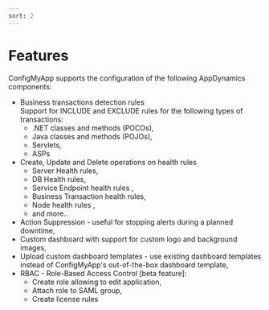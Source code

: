 ```yaml
---
sort: 2
---
```


# Features

ConfigMyApp supports the configuration of the following AppDynamics components:

 - Business transactions detection rules <br>
   Support for INCLUDE and EXCLUDE rules for the following types of transactions:
    - .NET classes and methods (POCOs),
    - Java classes and methods (POJOs),
    - Servlets,
    - ASPs
 - Create, Update and Delete operations on health rules 
   - Server Health rules,
   - DB Health rules,
   - Service Endpoint health rules ,
   - Business Transaction health rules,
   - Node health rules ,
   - and more.. 
 - Action Suppression - useful for stopping alerts during a planned downtime,
 - Custom dashboard with support for custom logo and background images,
 - Upload custom dashboard templates - use existing dashboard templates instead of ConfigMyApp's out-of-the-box dashboard template,
 - RBAC - Role-Based Access Control [beta feature]:
   - Create role allowing to edit application,
   - Attach role to SAML group,
   - Create license rules
